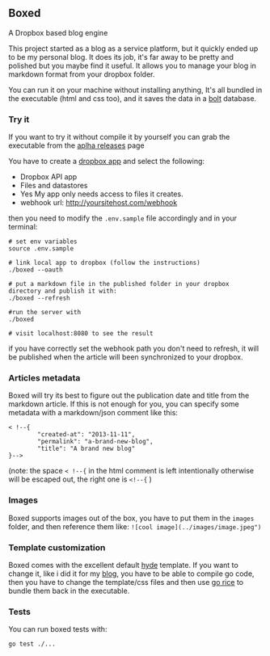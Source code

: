 ## Boxed

A Dropbox based blog engine

This project started as a blog as a service platform, but it quickly ended up to be my
personal blog. It does its job, it's far away to be pretty and polished but you maybe find it
useful. It allows you to manage your blog in markdown format from your dropbox
folder.

You can run it on your machine without installing anything, It's all bundled in the executable (html and css too), and it saves the data in a [bolt](https://github.com/boltdb/bolt) database.

### Try it

If you want to try it without compile it by yourself you can grab the executable
from the [aplha releases](https://github.com/tejo/boxed/releases/tag/v0.1-alpha)
page

You have to create a [dropbox app](https://www.dropbox.com/developers/apps) and
select the following:


- Dropbox API app
- Files and datastores
- Yes My app only needs access to files it creates.
- webhook url: http://yoursitehost.com/webhook


then you need to modify the ```.env.sample``` file accordingly and in your terminal:

```
# set env variables
source .env.sample

# link local app to dropbox (follow the instructions)
./boxed --oauth

# put a markdown file in the published folder in your dropbox directory and publish it with:
./boxed --refresh

#run the server with
./boxed

# visit localhost:8080 to see the result 
```


if you have correctly set the webhook path you don't need to refresh, it will be published when the article will been synchronized to your dropbox.


### Articles metadata

Boxed will try its best to figure out the publication date and title from the markdown article. If this is not enough for you, you can specify some metadata with a markdown/json comment like this:

```
< !--{
		"created-at": "2013-11-11",
		"permalink": "a-brand-new-blog",
		"title": "A brand new blog"
}-->

``` 

(note: the space ```< !--{```  in the html comment is left intentionally otherwise will be escaped out, the right one is ```<!--{``` )

### Images

Boxed supports images out of the box, you have to put them in the ```images``` folder, and then reference them like: ```![cool image](../images/image.jpeg")```


### Template customization

Boxed comes with the excellent default [hyde](http://hyde.getpoole.com/) template. If you want to change it, like i did it for my [blog](http://boxed.parmi.it/), you have to be able to compile go code, then you have to change the template/css files and then use [go rice](https://github.com/GeertJohan/go.rice) to bundle them back in the executable. 

### Tests

You can run boxed tests with:

```
go test ./...
```
